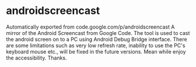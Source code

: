 # androidscreencast
Automatically exported from code.google.com/p/androidscreencast
A mirror of the Android Screencast from Google Code.
The tool is used to cast the android screen on to a PC using Android Debug Bridge interface.
There are some limitations such as very low refresh rate, inability to use the PC's keyboard mouse etc., 
will be fixed in the future versions.
Mean while enjoy the accessibility.
Thanks.
